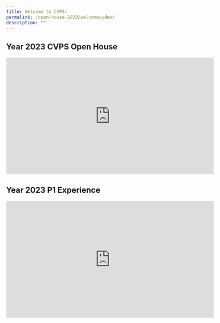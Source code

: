 ```yaml
---
title: Welcome to CVPS!
permalink: /open-house-2023/welcomevideo/
description: ""
---
```

## **Year 2023 CVPS Open House**
<iframe allowfullscreen="" allow="accelerometer; autoplay; clipboard-write; encrypted-media; gyroscope; picture-in-picture; web-share" frameborder="0" title="YouTube video player" src="https://www.youtube.com/embed/Mm7SbDjKPBk" height="315" width="560"></iframe>
<br>

## **Year 2023 P1 Experience**
<iframe allowfullscreen="" allow="accelerometer; autoplay; clipboard-write; encrypted-media; gyroscope; picture-in-picture; web-share" frameborder="0" title="YouTube video player" src="https://www.youtube.com/embed/A2XjuQwBS2s" height="315" width="560"></iframe>